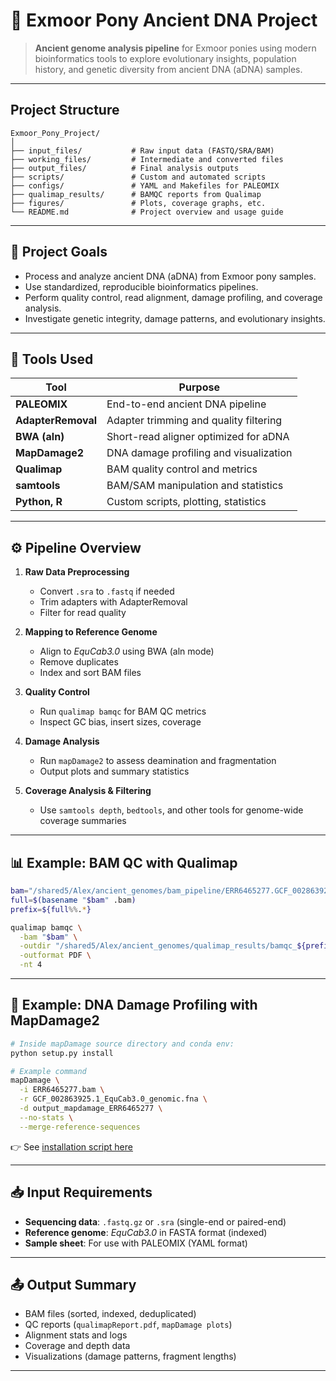 
# 🐴 Exmoor Pony Ancient DNA Project

> **Ancient genome analysis pipeline** for Exmoor ponies using modern bioinformatics tools to explore evolutionary insights, population history, and genetic diversity from ancient DNA (aDNA) samples.

---

##  Project Structure

```
Exmoor_Pony_Project/
│
├── input_files/           # Raw input data (FASTQ/SRA/BAM)
├── working_files/         # Intermediate and converted files
├── output_files/          # Final analysis outputs
├── scripts/               # Custom and automated scripts
├── configs/               # YAML and Makefiles for PALEOMIX
├── qualimap_results/      # BAMQC reports from Qualimap
├── figures/               # Plots, coverage graphs, etc.
└── README.md              # Project overview and usage guide
```

---

## 🔬 Project Goals

* Process and analyze ancient DNA (aDNA) from Exmoor pony samples.
* Use standardized, reproducible bioinformatics pipelines.
* Perform quality control, read alignment, damage profiling, and coverage analysis.
* Investigate genetic integrity, damage patterns, and evolutionary insights.

---

## 🧰 Tools Used

| Tool               | Purpose                                |
| ------------------ | -------------------------------------- |
| **PALEOMIX**       | End-to-end ancient DNA pipeline        |
| **AdapterRemoval** | Adapter trimming and quality filtering |
| **BWA (aln)**      | Short-read aligner optimized for aDNA  |
| **MapDamage2**     | DNA damage profiling and visualization |
| **Qualimap**       | BAM quality control and metrics        |
| **samtools**       | BAM/SAM manipulation and statistics    |
| **Python, R**      | Custom scripts, plotting, statistics   |

---

## ⚙️ Pipeline Overview

1. **Raw Data Preprocessing**

   * Convert `.sra` to `.fastq` if needed
   * Trim adapters with AdapterRemoval
   * Filter for read quality

2. **Mapping to Reference Genome**

   * Align to *EquCab3.0* using BWA (aln mode)
   * Remove duplicates
   * Index and sort BAM files

3. **Quality Control**

   * Run `qualimap bamqc` for BAM QC metrics
   * Inspect GC bias, insert sizes, coverage

4. **Damage Analysis**

   * Run `mapDamage2` to assess deamination and fragmentation
   * Output plots and summary statistics

5. **Coverage Analysis & Filtering**

   * Use `samtools depth`, `bedtools`, and other tools for genome-wide coverage summaries

---

## 📊 Example: BAM QC with Qualimap

```bash
bam="/shared5/Alex/ancient_genomes/bam_pipeline/ERR6465277.GCF_002863925.1_EquCab3.0_genomic.bam"
full=$(basename "$bam" .bam)
prefix=${full%%.*}

qualimap bamqc \
  -bam "$bam" \
  -outdir "/shared5/Alex/ancient_genomes/qualimap_results/bamqc_${prefix}" \
  -outformat PDF \
  -nt 4
```

---

## 🧬 Example: DNA Damage Profiling with MapDamage2

```bash
# Inside mapDamage source directory and conda env:
python setup.py install

# Example command
mapDamage \
  -i ERR6465277.bam \
  -r GCF_002863925.1_EquCab3.0_genomic.fna \
  -d output_mapdamage_ERR6465277 \
  --no-stats \
  --merge-reference-sequences
```

👉 See [installation script here](https://github.com/PoODL-CES/Ancient_data_Processing/blob/main/MapDamage2%20installation.sh)

---

## 📥 Input Requirements

* **Sequencing data**: `.fastq.gz` or `.sra` (single-end or paired-end)
* **Reference genome**: *EquCab3.0* in FASTA format (indexed)
* **Sample sheet**: For use with PALEOMIX (YAML format)

---

## 📤 Output Summary

* BAM files (sorted, indexed, deduplicated)
* QC reports (`qualimapReport.pdf`, `mapDamage plots`)
* Alignment stats and logs
* Coverage and depth data
* Visualizations (damage patterns, fragment lengths)


---


